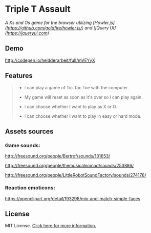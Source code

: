 # Triple T Assault
_A Xs and Os game for the browser utilizing [Howler.js] (https://github.com/goldfire/howler.js/) and [jQuery UI] (https://jqueryui.com)_

## Demo
http://codepen.io/heldderarbeit/full/mVEYyX

## Features

> - I can play a game of Tic Tac Toe with the computer.
>
> - My game will reset as soon as it's over so I can play again.
>
> - I can choose whether I want to play as X or O.
>
> - I can choose whether I want to play in easy or hard mode.

## Assets sources

### Game sounds:
http://freesound.org/people/Bertrof/sounds/131653/

http://freesound.org/people/themusicalnomad/sounds/253886/

http://freesound.org/people/LittleRobotSoundFactory/sounds/274178/

### Reaction emoticons:
https://openclipart.org/detail/193298/mix-and-match-simple-faces

## License
MIT License. [Click here for more information.](LICENSE)
